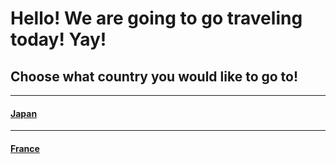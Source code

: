 # Hello! We are going to go traveling today! Yay! 

## Choose what country you would like to go to!
---
#### [Japan](japan.md)
---
#### [France](france.md)


